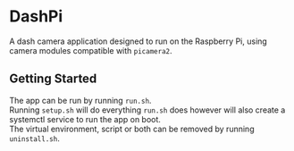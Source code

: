# DashPi

A dash camera application designed to run on the Raspberry Pi, using camera modules compatible with `picamera2`.

## Getting Started

The app can be run by running `run.sh`.  
Running `setup.sh` will do everything `run.sh` does however will also create a systemctl service to run the app on boot.  
The virtual environment, script or both can be removed by running `uninstall.sh`.
